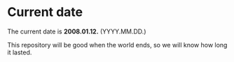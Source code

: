# Current date

The current date is **2008.01.12.** (YYYY.MM.DD.)

This repository will be good when the world ends, so we will know how long it lasted.